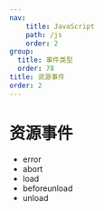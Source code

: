 ```yaml
---
nav:
    title: JavaScript
    path: /js
    order: 2
group:
  title: 事件类型
  order: 78
title: 资源事件
order: 2
---
```


# 资源事件

- error
- abort
- load
- beforeunload
- unload
